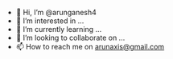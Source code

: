 - 👋 Hi, I’m @arunganesh4
- 👀 I’m interested in ...
- 🌱 I’m currently learning ...
- 💞️ I’m looking to collaborate on ...
- 📫 How to reach me on arunaxis@gmail.com
<!---
arunganesh4/arunganesh4 is a ✨ special ✨ repository because its `README.md` (this file) appears on your GitHub profile.
You can click the Preview link to take a look at your changes.
--->
